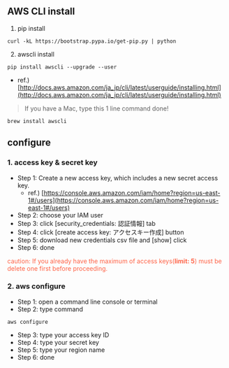 ## AWS CLI install
1. pip install
```
curl -kL https://bootstrap.pypa.io/get-pip.py | python
```
2. awscli install
```
pip install awscli --upgrade --user
```
  - ref.) [http://docs.aws.amazon.com/ja_jp/cli/latest/userguide/installing.html](http://docs.aws.amazon.com/ja_jp/cli/latest/userguide/installing.html)

> If you have a Mac, type this 1 line command done!
```
brew install awscli
```

## configure
### 1. access key & secret key
- Step 1: Create a new access key, which includes a new secret access key.
  - ref.) [https://console.aws.amazon.com/iam/home?region=us-east-1#/users](https://console.aws.amazon.com/iam/home?region=us-east-1#/users)
- Step 2: choose your IAM user
- Step 3: click [security_credentials: 認証情報] tab
- Step 4: click [create access key: アクセスキー作成] button
- Step 5: download new credentials csv file and [show] click
- Step 6: done

<font color="Tomato">caution: If you already have the maximum of access keys(**limit: 5**) must be delete one first before proceeding.</font>

### 2. aws configure
- Step 1: open a command line console or terminal
- Step 2: type command
```
aws configure
```
- Step 3: type your access key ID
- Step 4: type your secret key
- Step 5: type your region name
- Step 6: done
